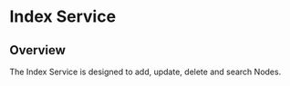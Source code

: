 # Index Service

## Overview

The Index Service is designed to add, update, delete and search Nodes.
